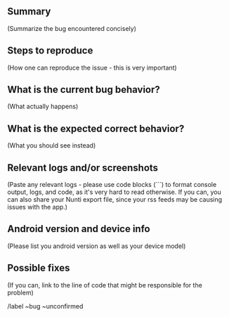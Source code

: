 ## Summary

(Summarize the bug encountered concisely)

## Steps to reproduce

(How one can reproduce the issue - this is very important)

## What is the current bug behavior?

(What actually happens)

## What is the expected correct behavior?

(What you should see instead)

## Relevant logs and/or screenshots

(Paste any relevant logs - please use code blocks (```) to format console output, logs, and code, as
it's very hard to read otherwise. If you can, you can also share your Nunti export file, since your rss feeds may be causing issues with the app.)

## Android version and device info

(Please list you android version as well as your device model)

## Possible fixes

(If you can, link to the line of code that might be responsible for the problem)

/label ~bug ~unconfirmed
